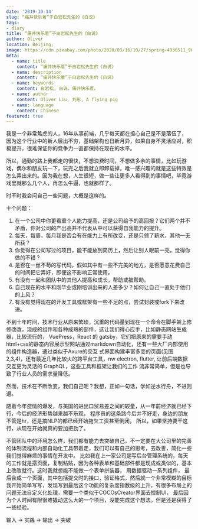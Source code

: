 ```yaml
---
date: '2019-10-14'
slug: “痛并快乐着”于白岩松先生的《白说》
tags:
- diary
title: “痛并快乐着”于白岩松先生的《白说》
author: Oliver
location: Beijing;
image: https://cdn.pixabay.com/photo/2020/03/16/10/27/spring-4936511_960_720.jpg
meta:
  - name: title
    content: “痛并快乐着”于白岩松先生的《白说》
  - name: description
    content: “痛并快乐着”于白岩松先生的《白说》
  - name: keywords
    content: 白岩松, 白说，痛并快乐着。
  - name: author
    content: Oliver Liu, 刘彤, A flying pig
  - name: language
    content: Chinese
featured: true
---
```


我是一个非常焦虑的人，16年从事前端，几乎每天都在担心自己是不是落伍了，因为这个行业中的新人层出不穷，基础架构也日新月异，如果自身不灵活应对，积极提升，很难保证你的竞争力一直都保持在现在的水平。

所以，通勤的路上我都走的很快，不想浪费时间，不想做多余的事情，比如玩游戏，偶尔和朋友玩一下，玩完之后我就立即卸载掉，唯一感兴趣的就是这些特效是怎么弄出来的。因为我在想，人生很短，做一些让更多人看得到的事情吧，毕竟游戏里就那么几个人，再怎么牛逼，也就那样了。

时不时我会问自己一些问题，大概是这样的。

十个问题：
1. 在一个公司中你更看重个人能力提高，还是公司给予的高回报？它们两个并不矛盾，你对公司的产出高并不代表从中可以获得自我能力的提升。
2. 每天，每周，每月我是否会有在能力上有所改变，还是只领了薪水，其他一无所获？
3. 你觉得在公司写过的项目，能不能放到简历上，然后让别人眼前一亮，觉得你做的不错？
4. 是否在一丝不苟的写代码，假如其中有一些不完美的地方，是否愿意花费自己的时间把它弄好，即便这不影响正常使用。
5. 有没有一起和团队中的其他人提高和成长，帮助或被帮助。
6. 自己现在的水平和刚毕业或刚培训出来的人差多少？如何让自己一直处于他们的上风？
7. 有没有觉得现在的开发工具或框架有一些不足的点，尝试封装或fork下来改进。

不到十年时间，技术行业从原来繁琐，沉重的代码量到现在一个命令在脚手架上修修改改，现成的组件和各种成熟的部件，这让我们得心应手，比如静态网站生成器，比较流行的，
VuePress，React 的 gatsby，它们把原来的需要手动html+css的静态内容展示型网站通过markdown自动化，还有一些大厂内部使用的组件构造器，通过类似于Axure的交互
式界面构建丰富多变的页面(见图2,3,4)，还有最近几年比较火的跨平台工具，nw electron, flutter, 让前后端数据交互更为灵活的 GraphQL，这些工具和框架让我们的工作
流非常简单，但是也导致了行业人员的需求量降低。

然而，技术在不断改变，我们自己呢？我想，正如一句话，学如逆水行舟，不进则退。

随着今年疫情的爆发，与美国的进出口贸易差之间的较量，从一年前经济就已经下行，今后的经济形势越来越不乐观， 程序员的这条路今后并不好走，身边的朋友不管是hr，还是搞NLP的都已经开始拖欠工资甚至倒闭，
所以，如果坚持要干这行，从现在开始就真的要加把劲了。

不管团队中的环境怎么样，我们都有能力去突破自己，不一定要在大公司里的完善的体制流程和内部自动化工具带着走，我们可以有自己的思考，去改善，简化一些我们觉得麻烦的事情在开发中。
比如我在上一家公司是写后台管理系统的，每天的工作就是搭页面，复制粘贴，因为各种表单和基础部件都是现成或类似的，基本上改改就行。这时我就想能不能做一个表单拼装器， 用数据驱动一系列组件，
最后合成一个页面，其中包括提交时的接口，验证格式，然后就一个非常模糊的目标我开始简单写写，发现写到最后这个功能的复杂度指数级的上升，有很多布局上的问题无法自定义化处理，需要一个类似于COCOsCreator界面去控制UI，
最后因为个人时间有限很难撬动这么大的一个项目，没能完成这个想法。但是还是获得了一些经验。

输入 -> 实践 -> 输出 -> 突破

